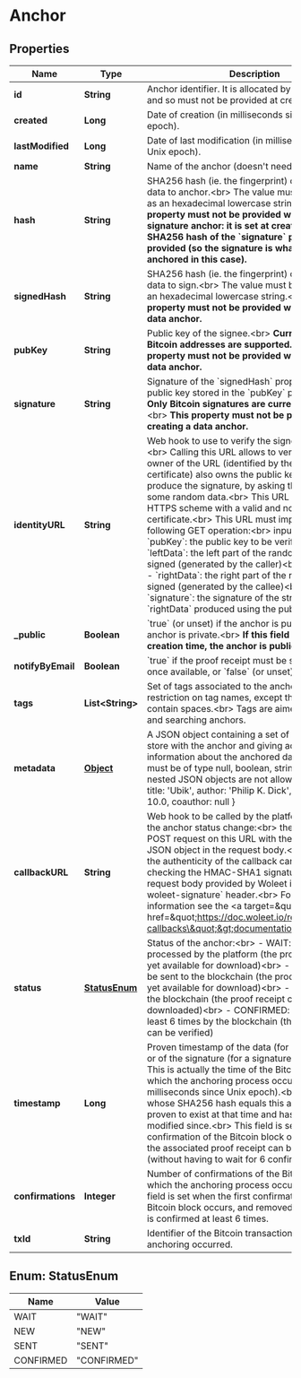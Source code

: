 
# Anchor

## Properties
Name | Type | Description | Notes
------------ | ------------- | ------------- | -------------
**id** | **String** | Anchor identifier. It is allocated by the platform, and so must not be provided at creation time.  |  [optional]
**created** | **Long** | Date of creation (in milliseconds since Unix epoch).  |  [optional]
**lastModified** | **Long** | Date of last modification (in milliseconds since Unix epoch).  |  [optional]
**name** | **String** | Name of the anchor (doesn&#39;t need to be unique).  | 
**hash** | **String** | SHA256 hash (ie. the fingerprint) of the original data to anchor.&lt;br&gt; The value must be provided as an hexadecimal lowercase string.&lt;br&gt; **This property must not be provided when creating a signature anchor: it is set at creation time to the SHA256 hash of the &#x60;signature&#x60; property provided (so the signature is what is actually anchored in this case).**  | 
**signedHash** | **String** | SHA256 hash (ie. the fingerprint) of the original data to sign.&lt;br&gt; The value must be provided as an hexadecimal lowercase string.&lt;br&gt; **This property must not be provided when creating a data anchor.**  |  [optional]
**pubKey** | **String** | Public key of the signee.&lt;br&gt; **Currently only Bitcoin addresses are supported.**&lt;br&gt; **This property must not be provided when creating a data anchor.**  |  [optional]
**signature** | **String** | Signature of the &#x60;signedHash&#x60; property using the public key stored in the &#x60;pubKey&#x60; property.&lt;br&gt; **Only Bitcoin signatures are currently supported.**&lt;br&gt; **This property must not be provided when creating a data anchor.**  |  [optional]
**identityURL** | **String** | Web hook to use to verify the signee&#39;s identity.&lt;br&gt; Calling this URL allows to verify that the owner of the URL (identified by the associated TLS certificate) also owns the public key used to produce the signature, by asking the URL to sign some random data.&lt;br&gt; This URL must use an HTTPS scheme with a valid and non expired TLS certificate.&lt;br&gt; This URL must implement the following GET operation:&lt;br&gt; input:&lt;br&gt; - &#x60;pubKey&#x60;: the public key to be verified&lt;br&gt; - &#x60;leftData&#x60;: the left part of the random data to be signed (generated by the caller)&lt;br&gt; output:&lt;br&gt; - &#x60;rightData&#x60;: the right part of the random data signed (generated by the callee)&lt;br&gt; - &#x60;signature&#x60;: the signature of the string &#x60;leftData&#x60; + &#x60;rightData&#x60; produced using the public key &#x60;pubKey&#x60;  |  [optional]
**_public** | **Boolean** | &#x60;true&#x60; (or unset) if the anchor is public. &#x60;false&#x60; if the anchor is private.&lt;br&gt; **If this field is not set at creation time, the anchor is public by default.**  |  [optional]
**notifyByEmail** | **Boolean** | &#x60;true&#x60; if the proof receipt must be sent by email once available, or &#x60;false&#x60; (or unset) if not.  |  [optional]
**tags** | **List&lt;String&gt;** | Set of tags associated to the anchor. There is no restriction on tag names, except they cannot contain spaces.&lt;br&gt; Tags are aimed at classifying and searching anchors.  |  [optional]
**metadata** | [**Object**](.md) | A JSON object containing a set of key/values to store with the anchor and giving additional information about the anchored data.&lt;br&gt; Values must be of type null, boolean, string or number: nested JSON objects are not allowed.&lt;br&gt; ex: { title: &#39;Ubik&#39;, author: &#39;Philip K. Dick&#39;, read: true, rank: 10.0, coauthor: null }  |  [optional]
**callbackURL** | **String** | Web hook to be called by the platform whenever the anchor status change:&lt;br&gt; the platform does a POST request on this URL with the anchor as a JSON object in the request body.&lt;br&gt; Verifying the authenticity of the callback can be done by checking the HMAC-SHA1 signature of the request body provided by Woleet in the &#x60;x-woleet-signature&#x60; header.&lt;br&gt; For more information see the &lt;a target&#x3D;\&quot;_blank\&quot; href&#x3D;\&quot;https://doc.woleet.io/reference#using-callbacks\&quot;&gt;documentation&lt;/a&gt;.  |  [optional]
**status** | [**StatusEnum**](#StatusEnum) | Status of the anchor:&lt;br&gt; - WAIT: waiting to be processed by the platform (the proof receipt is not yet available for download)&lt;br&gt; - NEW: waiting to be sent to the blockchain (the proof receipt is not yet available for download)&lt;br&gt; - SENT: sent to the blockchain (the proof receipt can be downloaded)&lt;br&gt; - CONFIRMED: confirmed at least 6 times by the blockchain (the proof receipt can be verified)  |  [optional]
**timestamp** | **Long** | Proven timestamp of the data (for a data anchor) or of the signature (for a signature anchor).&lt;br&gt; This is actually the time of the Bitcoin block into which the anchoring process occurred (in milliseconds since Unix epoch).&lt;br&gt; Any data whose SHA256 hash equals this anchor&#39;s hash is proven to exist at that time and has not been modified since.&lt;br&gt; This field is set when the first confirmation of the Bitcoin block occurs. Once set, the associated proof receipt can be verified (without having to wait for 6 confirmations).  |  [optional]
**confirmations** | **Integer** | Number of confirmations of the Bitcoin block into which the anchoring process occurred.&lt;br&gt; This field is set when the first confirmation of the Bitcoin block occurs, and removed once the block is confirmed at least 6 times.  |  [optional]
**txId** | **String** | Identifier of the Bitcoin transaction where the anchoring occurred.  |  [optional]


<a name="StatusEnum"></a>
## Enum: StatusEnum
Name | Value
---- | -----
WAIT | &quot;WAIT&quot;
NEW | &quot;NEW&quot;
SENT | &quot;SENT&quot;
CONFIRMED | &quot;CONFIRMED&quot;



